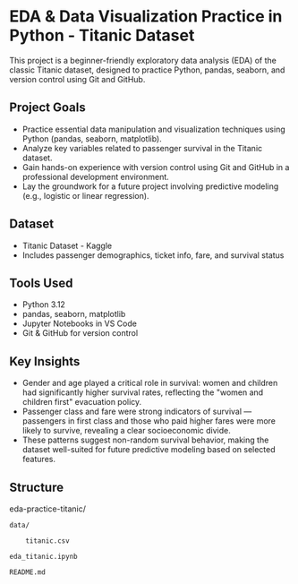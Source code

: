 # EDA & Data Visualization Practice in Python - Titanic Dataset

This project is a beginner-friendly exploratory data analysis (EDA) of the classic Titanic dataset, designed to practice Python, pandas, seaborn, and version control using Git and GitHub.

## Project Goals

- Practice essential data manipulation and visualization techniques using Python (pandas, seaborn, matplotlib).
- Analyze key variables related to passenger survival in the Titanic dataset.
- Gain hands-on experience with version control using Git and GitHub in a professional development environment.
- Lay the groundwork for a future project involving predictive modeling (e.g., logistic or linear regression).

## Dataset

- Titanic Dataset - Kaggle
- Includes passenger demographics, ticket info, fare, and survival status

## Tools Used

- Python 3.12
- pandas, seaborn, matplotlib
- Jupyter Notebooks in VS Code
- Git & GitHub for version control

## Key Insights

- Gender and age played a critical role in survival: women and children had significantly higher survival rates, reflecting the "women and children first" evacuation policy.
- Passenger class and fare were strong indicators of survival — passengers in first class and those who paid higher fares were more likely to survive, revealing a clear socioeconomic divide.
- These patterns suggest non-random survival behavior, making the dataset well-suited for future predictive modeling based on selected features.

## Structure

eda-practice-titanic/

    data/

        titanic.csv

    eda_titanic.ipynb

    README.md
